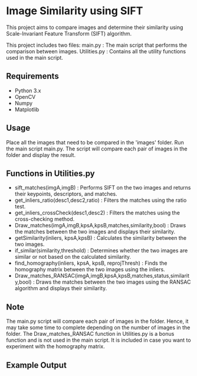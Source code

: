 # Image Similarity using SIFT
This project aims to compare images and determine their similarity using Scale-Invariant Feature Transform (SIFT) algorithm. 

This project includes two files:
main.py : The main script that performs the comparison between images.
Utilities.py : Contains all the utility functions used in the main script.

## Requirements
- Python 3.x
- OpenCV
- Numpy
- Matplotlib

## Usage
Place all the images that need to be compared in the 'images' folder.
Run the main script main.py.
The script will compare each pair of images in the folder and display the result.

## Functions in Utilities.py
- sift_matches(imgA,imgB) : Performs SIFT on the two images and returns their keypoints, descriptors, and matches.
- get_inliers_ratio(desc1,desc2,ratio) : Filters the matches using the ratio test.
- get_inliers_crossCheck(desc1,desc2) : Filters the matches using the cross-checking method.
- Draw_matches(imgA,imgB,kpsA,kpsB,matches,similarity,bool) : Draws the matches between the two images and displays their similarity.
- getSimilarity(inliers, kpsA,kpsB) : Calculates the similarity between the two images.
- if_similar(similarity,threshold) : Determines whether the two images are similar or not based on the calculated similarity.
- find_homography(inliers, kpsA, kpsB, reprojThresh) : Finds the homography matrix between the two images using the inliers.
- Draw_matches_RANSAC(imgA,imgB,kpsA,kpsB,matches,status,similarity,bool) : Draws the matches between the two images using the RANSAC algorithm and displays their similarity.

## Note
The main.py script will compare each pair of images in the folder. Hence, it may take some time to complete depending on the number of images in the folder.
The Draw_matches_RANSAC function in Utilities.py is a bonus function and is not used in the main script. It is included in case you want to experiment with the homography matrix.

## Example Output

